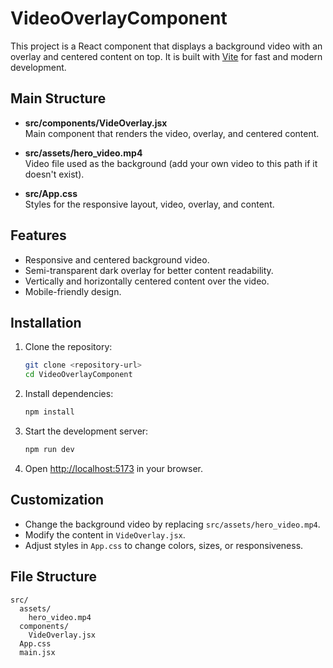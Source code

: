 # VideoOverlayComponent

This project is a React component that displays a background video with an overlay and centered content on top. It is built with [Vite](https://vitejs.dev/) for fast and modern development.

## Main Structure

- **src/components/VideOverlay.jsx**  
  Main component that renders the video, overlay, and centered content.

- **src/assets/hero_video.mp4**  
  Video file used as the background (add your own video to this path if it doesn't exist).

- **src/App.css**  
  Styles for the responsive layout, video, overlay, and content.

## Features

- Responsive and centered background video.
- Semi-transparent dark overlay for better content readability.
- Vertically and horizontally centered content over the video.
- Mobile-friendly design.

## Installation

1. Clone the repository:

   ```sh
   git clone <repository-url>
   cd VideoOverlayComponent
   ```

2. Install dependencies:

   ```sh
   npm install
   ```

3. Start the development server:

   ```sh
   npm run dev
   ```

4. Open [http://localhost:5173](http://localhost:5173) in your browser.

## Customization

- Change the background video by replacing `src/assets/hero_video.mp4`.
- Modify the content in `VideOverlay.jsx`.
- Adjust styles in `App.css` to change colors, sizes, or responsiveness.

## File Structure

```
src/
  assets/
    hero_video.mp4
  components/
    VideOverlay.jsx
  App.css
  main.jsx
```
